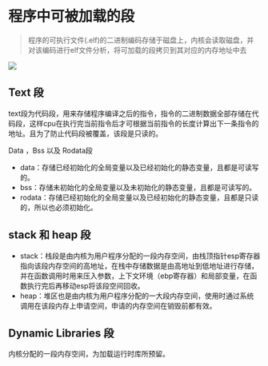 # 程序中可被加载的段

> 程序的可执行文件(.elf)的二进制编码存储于磁盘上，内核会读取磁盘，并对该编码进行elf文件分析，将可加载的段拷贝到其对应的内存地址中去

![](http://imgs.kbpoyo.top/imgs/%E6%93%8D%E4%BD%9C%E7%B3%BB%E7%BB%9F_202301211542988.png)

## Text 段

text段为代码段，用来存储程序编译之后的指令，指令的二进制数据全部存储在代码段，这样cpu在执行完当前指令后才可根据当前指令的长度计算出下一条指令的地址。且为了防止代码段被覆盖，该段是只读的。

Data ，Bss 以及 Rodata段

- data：存储已经初始化的全局变量以及已经初始化的静态变量，且都是可读写的。
- bss：存储未初始化的全局变量以及未初始化的静态变量，且都是可读写的。
- rodata：存储已经初始化的全局变量以及已经初始化的静态变量，且都是只读的，所以也必须初始化。

## stack 和 heap 段

- stack：栈段是由内核为用户程序分配的一段内存空间，由栈顶指针esp寄存器指向该段内存空间的高地址，在栈中存储数据是由高地址到低地址进行存储，并在函数调用时用来压入参数，上下文环境（ebp寄存器）和局部变量，在函数执行完后再移动esp将该段空间回收。
- heap：堆区也是由内核为用户程序分配的一大段内存空间，使用时通过系统调用在该段内存上申请空间，申请的内存空间在销毁前都有效。

## Dynamic Libraries 段

内核分配的一段内存空间，为加载运行时库所预留。






